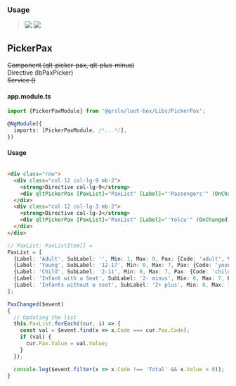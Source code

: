 ### Usage

> [![](https://img.shields.io/badge/Main-readme‌‌‌‌‌‌‌-white)](../../readme.desc.md) [![](https://img.shields.io/badge/readme-white)](readme.md)

## PickerPax

~~Component (qlt-picker-pax, qlt-plus-minus)~~  
Directive (lbPaxPicker)  
~~Service ()~~

#### app.module.ts

```typescript
import {PickerPaxModule} from '@qrsln/loot-box/Libs/PickerPax';

@NgModule({
  imports: [PickerPaxModule, /*...*/],
})
```  

#### Usage

```html

<div class="row">
  <div class="col-12 col-lg-9 mb-2">
    <strong>Directive col-lg-9</strong>
    <div qltPickerPax [PaxList]="PaxList" [Label]="'Passengers'" (OnChanged)="PaxChanged($event)"></div>
  </div>
  <div class="col-12 col-lg-3 mb-2">
    <strong>Directive col-lg-3</strong>
    <div qltPickerPax [PaxList]="PaxList" [Label]="'Yolcu'" (OnChanged)="PaxChanged($event)"></div>
  </div>
</div>
``` 

```typescript
// PaxList: PaxListItem[] =
PaxList = [
  {Label: 'Adult', SubLabel: '', Min: 1, Max: 9, Pax: {Code: 'adult', Value: 1}},
  {Label: 'Young', SubLabel: '12-17', Min: 0, Max: 7, Pax: {Code: 'young', Value: 0}},
  {Label: 'Child', SubLabel: '2-11', Min: 0, Max: 7, Pax: {Code: 'child', Value: 0}},
  {Label: 'Infant with a Seat', SubLabel: '2- minus', Min: 0, Max: 7, Pax: {Code: 'infant-1', Value: 0}},
  {Label: 'Infants without a seat', SubLabel: '2+ plus', Min: 0, Max: 7, Pax: {Code: 'infant-2', Value: 0}},
];

PaxChanged($event)
{
  // Updating the list
  this.PaxList.forEach((cur, i) => {
    const val = $event.find(x => x.Code === cur.Pax.Code);
    if (val) {
      cur.Pax.Value = val.Value;
    }
  });

  console.log($event.filter(x => x.Code !== 'Total' && x.Value > 0));
}
```  
 
